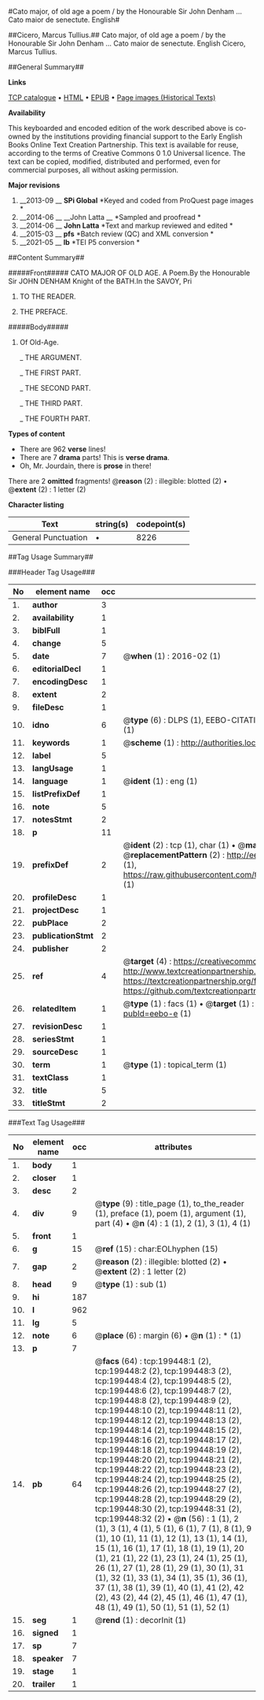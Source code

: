 #Cato major, of old age a poem / by the Honourable Sir John Denham ... Cato maior de senectute. English#

##Cicero, Marcus Tullius.##
Cato major, of old age a poem / by the Honourable Sir John Denham ...
Cato maior de senectute. English
Cicero, Marcus Tullius.

##General Summary##

**Links**

[TCP catalogue](http://www.ota.ox.ac.uk/tcp/)  • 
[HTML](http://tei.it.ox.ac.uk/tcp/Texts-HTML/free/B21/B21163.html)  • 
[EPUB](http://tei.it.ox.ac.uk/tcp/Texts-EPUB/free/B21/B21163.epub) • 
[Page images (Historical Texts)](https://historicaltexts.jisc.ac.uk/eebo-11988486e)

**Availability**

This keyboarded and encoded edition of the work described above is co-owned by the
    institutions providing financial support to the Early English Books Online Text Creation
    Partnership. This text is available for reuse, according to the terms of  Creative Commons 0 1.0 Universal
    licence. The text can be copied, modified, distributed and performed, even for commercial
    purposes, all without asking permission.

**Major revisions**

1. __2013-09 __ __SPi Global__ *Keyed and coded from ProQuest page images *
1. __2014-06 __ __John Latta __ *Sampled and proofread *
1. __2014-06 __ __John Latta__ *Text and markup reviewed and edited *
1. __2015-03 __ __pfs__ *Batch review (QC) and XML conversion *
1. __2021-05 __ __lb__ *TEI P5 conversion *

##Content Summary##

#####Front#####
CATO MAJOR OF OLD AGE. A Poem.By the Honourable Sir JOHN DENHAM Knight of the BATH.In the SAVOY, Pri
1. TO THE READER.

1. THE PREFACE.

#####Body#####

1. Of Old-Age.

    _ THE ARGUMENT.

    _ THE FIRST PART.

    _ THE SECOND PART.

    _ THE THIRD PART.

    _ THE FOURTH PART.

**Types of content**

  * There are 962 **verse** lines!
  * There are 7 **drama** parts! This is **verse drama**.
  * Oh, Mr. Jourdain, there is **prose** in there!

There are 2 **omitted** fragments! 
 @__reason__ (2) : illegible: blotted (2)  •  @__extent__ (2) : 1 letter (2)

**Character listing**


|Text|string(s)|codepoint(s)|
|---|---|---|
|General Punctuation|•|8226|

##Tag Usage Summary##

###Header Tag Usage###

|No|element name|occ|attributes|
|---|---|---|---|
|1.|__author__|3||
|2.|__availability__|1||
|3.|__biblFull__|1||
|4.|__change__|5||
|5.|__date__|7| @__when__ (1) : 2016-02 (1)|
|6.|__editorialDecl__|1||
|7.|__encodingDesc__|1||
|8.|__extent__|2||
|9.|__fileDesc__|1||
|10.|__idno__|6| @__type__ (6) : DLPS (1), EEBO-CITATION (1), VID (1), EEBO-PROQUEST (1), STC (1), OCLC (1)|
|11.|__keywords__|1| @__scheme__ (1) : http://authorities.loc.gov/ (1)|
|12.|__label__|5||
|13.|__langUsage__|1||
|14.|__language__|1| @__ident__ (1) : eng (1)|
|15.|__listPrefixDef__|1||
|16.|__note__|5||
|17.|__notesStmt__|2||
|18.|__p__|11||
|19.|__prefixDef__|2| @__ident__ (2) : tcp (1), char (1)  •  @__matchPattern__ (2) : ([0-9\-]+):([0-9IVX]+) (1), (.+) (1)  •  @__replacementPattern__ (2) : http://eebo.chadwyck.com/downloadtiff?vid=$1&page=$2 (1), https://raw.githubusercontent.com/textcreationpartnership/Texts/master/tcpchars.xml#$1 (1)|
|20.|__profileDesc__|1||
|21.|__projectDesc__|1||
|22.|__pubPlace__|2||
|23.|__publicationStmt__|2||
|24.|__publisher__|2||
|25.|__ref__|4| @__target__ (4) : https://creativecommons.org/publicdomain/zero/1.0/ (1), http://www.textcreationpartnership.org/docs/. (1), https://textcreationpartnership.org/faq/#faq05 (1), https://github.com/textcreationpartnership (1)|
|26.|__relatedItem__|1| @__type__ (1) : facs (1)  •  @__target__ (1) : https://data.historicaltexts.jisc.ac.uk/view?pubId=eebo-e (1)|
|27.|__revisionDesc__|1||
|28.|__seriesStmt__|1||
|29.|__sourceDesc__|1||
|30.|__term__|1| @__type__ (1) : topical_term (1)|
|31.|__textClass__|1||
|32.|__title__|5||
|33.|__titleStmt__|2||


###Text Tag Usage###

|No|element name|occ|attributes|
|---|---|---|---|
|1.|__body__|1||
|2.|__closer__|1||
|3.|__desc__|2||
|4.|__div__|9| @__type__ (9) : title_page (1), to_the_reader (1), preface (1), poem (1), argument (1), part (4)  •  @__n__ (4) : 1 (1), 2 (1), 3 (1), 4 (1)|
|5.|__front__|1||
|6.|__g__|15| @__ref__ (15) : char:EOLhyphen (15)|
|7.|__gap__|2| @__reason__ (2) : illegible: blotted (2)  •  @__extent__ (2) : 1 letter (2)|
|8.|__head__|9| @__type__ (1) : sub (1)|
|9.|__hi__|187||
|10.|__l__|962||
|11.|__lg__|5||
|12.|__note__|6| @__place__ (6) : margin (6)  •  @__n__ (1) : * (1)|
|13.|__p__|7||
|14.|__pb__|64| @__facs__ (64) : tcp:199448:1 (2), tcp:199448:2 (2), tcp:199448:3 (2), tcp:199448:4 (2), tcp:199448:5 (2), tcp:199448:6 (2), tcp:199448:7 (2), tcp:199448:8 (2), tcp:199448:9 (2), tcp:199448:10 (2), tcp:199448:11 (2), tcp:199448:12 (2), tcp:199448:13 (2), tcp:199448:14 (2), tcp:199448:15 (2), tcp:199448:16 (2), tcp:199448:17 (2), tcp:199448:18 (2), tcp:199448:19 (2), tcp:199448:20 (2), tcp:199448:21 (2), tcp:199448:22 (2), tcp:199448:23 (2), tcp:199448:24 (2), tcp:199448:25 (2), tcp:199448:26 (2), tcp:199448:27 (2), tcp:199448:28 (2), tcp:199448:29 (2), tcp:199448:30 (2), tcp:199448:31 (2), tcp:199448:32 (2)  •  @__n__ (56) : 1 (1), 2 (1), 3 (1), 4 (1), 5 (1), 6 (1), 7 (1), 8 (1), 9 (1), 10 (1), 11 (1), 12 (1), 13 (1), 14 (1), 15 (1), 16 (1), 17 (1), 18 (1), 19 (1), 20 (1), 21 (1), 22 (1), 23 (1), 24 (1), 25 (1), 26 (1), 27 (1), 28 (1), 29 (1), 30 (1), 31 (1), 32 (1), 33 (1), 34 (1), 35 (1), 36 (1), 37 (1), 38 (1), 39 (1), 40 (1), 41 (2), 42 (2), 43 (2), 44 (2), 45 (1), 46 (1), 47 (1), 48 (1), 49 (1), 50 (1), 51 (1), 52 (1)|
|15.|__seg__|1| @__rend__ (1) : decorInit (1)|
|16.|__signed__|1||
|17.|__sp__|7||
|18.|__speaker__|7||
|19.|__stage__|1||
|20.|__trailer__|1||
